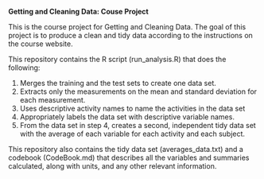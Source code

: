 <b>Getting and Cleaning Data: Couse Project</b>

This is the course project for Getting and Cleaning Data. The goal of this project is to produce a clean and tidy data according to the instructions on the course website.

This repository contains the R script (run_analysis.R) that does the following:
1. Merges the training and the test sets to create one data set.
2. Extracts only the measurements on the mean and standard deviation for each measurement.
3. Uses descriptive activity names to name the activities in the data set
4. Appropriately labels the data set with descriptive variable names.
5. From the data set in step 4, creates a second, independent tidy data set with the average of each variable for each activity and each subject.

This repository also contains the tidy data set (averages_data.txt) and a codebook (CodeBook.md) that describes all the variables and summaries calculated, along with units, and any other relevant information.
